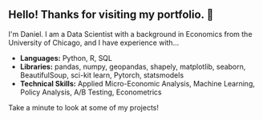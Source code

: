 ## **Hello! Thanks for visiting my portfolio. 👋**

I'm Daniel. I am a Data Scientist with a background in Economics from the University of Chicago, and I have experience with...

- **Languages:** Python, R, SQL
- **Libraries:** pandas, numpy, geopandas, shapely, matplotlib, seaborn, BeautifulSoup, sci-kit learn, Pytorch, statsmodels
- **Technical Skills:** Applied Micro-Economic Analysis, Machine Learning, Policy Analysis, A/B Testing, Econometrics

Take a minute to look at some of my projects!

<!--
**danielsavila/danielsavila** is a ✨ _special_ ✨ repository because its `README.md` (this file) appears on your GitHub profile.

tests
Here are some ideas to get you started:

- 🔭 I’m currently working on ...
- 🌱 I’m currently learning ...
- 👯 I’m looking to collaborate on ...
- 🤔 I’m looking for help with ...
- 💬 Ask me about ...
- 📫 How to reach me: ...
- 😄 Pronouns: ...
- ⚡ Fun fact: ...
-->
